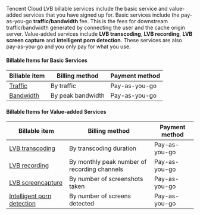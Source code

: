 Tencent Cloud LVB billable services include the basic service and value-added services that you have signed up for. 
Basic services include the pay-as-you-go **traffic/bandwidth** fee. This is the fees for downstream traffic/bandwidth generated by connecting the user and the cache origin server.
Value-added services include **LVB transcoding**, **LVB recording**, **LVB screen capture** and **intelligent porn detection**. These services are also pay-as-you-go and you only pay for what you use. 

#### Billable Items for Basic Services

| Billable item | Billing method | Payment method |
|-------------| -------------|-------------|
| [Traffic](https://intl.cloud.tencent.com/document/product/267/2818) | By traffic | Pay-as-you-go |
| [Bandwidth](https://intl.cloud.tencent.com/document/product/267/2818) | By peak bandwidth | Pay-as-you-go |

#### Billable Items for Value-added Services

| Billable item | Billing method | Payment method |
|-------------| -------------|-------------|
| [LVB transcoding](https://intl.cloud.tencent.com/document/product/267/2818) | By transcoding duration | Pay-as-you-go |
| [LVB recording](https://intl.cloud.tencent.com/document/product/267/2818) | By monthly peak number of recording channels | Pay-as-you-go |
| [LVB screencapture](https://intl.cloud.tencent.com/document/product/267/2818) | By number of screenshots taken | Pay-as-you-go |
| [Intelligent porn detection](https://intl.cloud.tencent.com/document/product/267/2818) | By number of screens detected | Pay-as-you-go |
